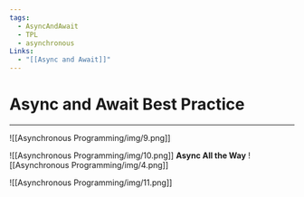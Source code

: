 ```yaml
---
tags:
  - AsyncAndAwait
  - TPL
  - asynchronous
Links:
  - "[[Async and Await]]"
---
```


# Async and Await Best Practice
---

![[Asynchronous Programming/img/9.png]]

![[Asynchronous Programming/img/10.png]]
**Async All the Way**
![[Asynchronous Programming/img/4.png]]

![[Asynchronous Programming/img/11.png]]







